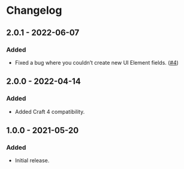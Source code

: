 # Changelog

## 2.0.1 - 2022-06-07

### Added
- Fixed a bug where you couldn’t create new UI Element fields. ([#4](https://github.com/carlcs/craft-uielementfields/issues/4))

## 2.0.0 - 2022-04-14

### Added
- Added Craft 4 compatibility.

## 1.0.0 - 2021-05-20

### Added
- Initial release.
